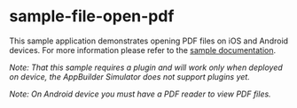 sample-file-open-pdf
====================

This sample application demonstrates opening PDF files on iOS and Android devices. For more information please refer to the [sample documentation](http://docs.telerik.com/platform/appbuilder/sample-apps/sample-file-open-pdf).

*Note: That this sample requires a plugin and will work only when deployed on device, the AppBuilder Simulator does not support plugins yet.*

*Note: On Android device you must have a PDF reader to view PDF files.*
